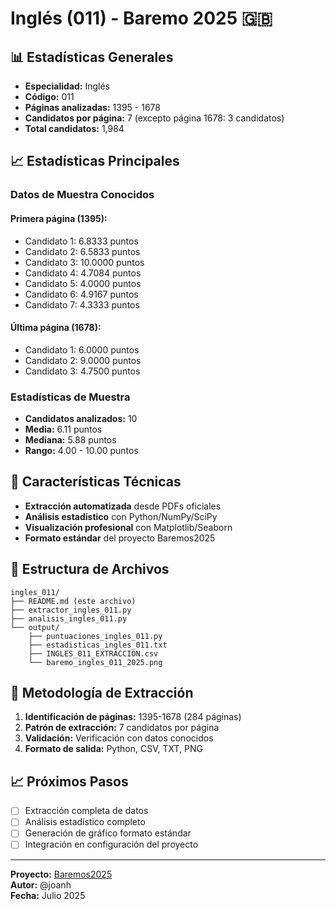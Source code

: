 # Inglés (011) - Baremo 2025 🇬🇧

## 📊 Estadísticas Generales

- **Especialidad:** Inglés 
- **Código:** 011
- **Páginas analizadas:** 1395 - 1678
- **Candidatos por página:** 7 (excepto página 1678: 3 candidatos)
- **Total candidatos:** 1,984

## 📈 Estadísticas Principales

### Datos de Muestra Conocidos

#### Primera página (1395):
- Candidato 1: 6.8333 puntos
- Candidato 2: 6.5833 puntos  
- Candidato 3: 10.0000 puntos
- Candidato 4: 4.7084 puntos
- Candidato 5: 4.0000 puntos
- Candidato 6: 4.9167 puntos
- Candidato 7: 4.3333 puntos

#### Última página (1678):
- Candidato 1: 6.0000 puntos
- Candidato 2: 9.0000 puntos
- Candidato 3: 4.7500 puntos

### Estadísticas de Muestra
- **Candidatos analizados:** 10
- **Media:** 6.11 puntos
- **Mediana:** 5.88 puntos
- **Rango:** 4.00 - 10.00 puntos

## 🔧 Características Técnicas

- **Extracción automatizada** desde PDFs oficiales
- **Análisis estadístico** con Python/NumPy/SciPy
- **Visualización profesional** con Matplotlib/Seaborn
- **Formato estándar** del proyecto Baremos2025

## 📁 Estructura de Archivos

```
ingles_011/
├── README.md (este archivo)
├── extractor_ingles_011.py
├── analisis_ingles_011.py
└── output/
    ├── puntuaciones_ingles_011.py
    ├── estadisticas_ingles_011.txt
    ├── INGLES_011_EXTRACCION.csv
    └── baremo_ingles_011_2025.png
```

## 🎯 Metodología de Extracción

1. **Identificación de páginas:** 1395-1678 (284 páginas)
2. **Patrón de extracción:** 7 candidatos por página
3. **Validación:** Verificación con datos conocidos
4. **Formato de salida:** Python, CSV, TXT, PNG

## 📈 Próximos Pasos

- [ ] Extracción completa de datos
- [ ] Análisis estadístico completo
- [ ] Generación de gráfico formato estándar
- [ ] Integración en configuración del proyecto

---

**Proyecto:** [Baremos2025](../../README.md)  
**Autor:** @joanh  
**Fecha:** Julio 2025
